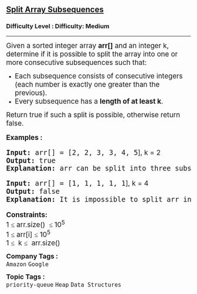 <h2><a href="https://www.geeksforgeeks.org/problems/split-array-subsequences/1">Split Array Subsequences</a></h2><h3>Difficulty Level : Difficulty: Medium</h3><hr><div class="problems_problem_content__Xm_eO"><p class="MsoNormal"><span style="font-size: 14pt;">Given a sorted integer array <strong>arr[]</strong> and an integer k, determine if it is possible to split the array into one or more consecutive subsequences such that:</span></p>
<ul style="margin-top: 0in;" type="1">
<li class="MsoNormal" style="mso-list: l0 level1 lfo1; tab-stops: list .5in;"><span style="font-size: 14pt;">Each subsequence consists of consecutive integers (each number is exactly one greater than the previous).</span></li>
<li class="MsoNormal" style="mso-list: l0 level1 lfo1; tab-stops: list .5in;"><span style="font-size: 14pt;">Every subsequence has a <strong>length of at least k</strong>.</span></li>
</ul>
<p class="MsoNormal"><span style="font-size: 14pt;">Return true if such a split is possible, otherwise return false.</span></p>
<p style="font-size: medium; font-family: -apple-system, BlinkMacSystemFont, 'Segoe UI', Roboto, Oxygen, Ubuntu, Cantarell, 'Open Sans', 'Helvetica Neue', sans-serif; white-space: normal;"><span style="font-size: 14pt;"><strong>Examples :</strong></span></p>
<pre style="font-size: 14pt;"><span style="font-size: 14pt;"><strong>Input: </strong>arr[] = [2, 2, 3, 3, 4, 5<span style="font-family: -apple-system, BlinkMacSystemFont, 'Segoe UI', Roboto, Oxygen, Ubuntu, Cantarell, 'Open Sans', 'Helvetica Neue', sans-serif;">], k = 2</span><br><strong>Output:</strong> true
<strong>Explanation: </strong>arr can be split into three subsequence of length k - [2, 3], [2, 3], [4, 5].</span></pre>
<pre style="font-size: 14pt;"><span style="font-size: 14pt;"><strong>Input: </strong>arr[] = [1, 1, 1, 1, 1<span style="font-family: -apple-system, BlinkMacSystemFont, 'Segoe UI', Roboto, Oxygen, Ubuntu, Cantarell, 'Open Sans', 'Helvetica Neue', sans-serif;">], k = 4</span><br><strong>Output:</strong> false
<strong>Explanation: </strong>It is impossible to split arr into consecutive increasing subsequences of length 4 or more<span style="font-family: -apple-system, BlinkMacSystemFont, 'Segoe UI', Roboto, Oxygen, Ubuntu, Cantarell, 'Open Sans', 'Helvetica Neue', sans-serif;">.<br></span></span></pre>
<p><span style="font-family: -apple-system, BlinkMacSystemFont, 'Segoe UI', Roboto, Oxygen, Ubuntu, Cantarell, 'Open Sans', 'Helvetica Neue', sans-serif; font-size: 14pt;"><strong>Constraints:</strong><br>1&nbsp;<span style="color: rgb(30, 34, 41); font-family: Nunito; background-color: rgb(255, 255, 255); --darkreader-inline-color: var(--darkreader-text-1e2229, #c7c4be); --darkreader-inline-bgcolor: var(--darkreader-background-ffffff, #17191a);" data-darkreader-inline-color="" data-darkreader-inline-bgcolor="">≤</span>&nbsp;arr.size()&nbsp;&nbsp;<span style="color: rgb(30, 34, 41); font-family: Nunito; background-color: rgb(255, 255, 255); --darkreader-inline-color: var(--darkreader-text-1e2229, #c7c4be); --darkreader-inline-bgcolor: var(--darkreader-background-ffffff, #17191a);" data-darkreader-inline-color="" data-darkreader-inline-bgcolor="">≤&nbsp;</span>10<sup>5</sup><br>1&nbsp;<span style="color: rgb(30, 34, 41); font-family: Nunito; background-color: rgb(255, 255, 255); --darkreader-inline-color: var(--darkreader-text-1e2229, #c7c4be); --darkreader-inline-bgcolor: var(--darkreader-background-ffffff, #17191a);" data-darkreader-inline-color="" data-darkreader-inline-bgcolor="">≤</span>&nbsp;arr[i]&nbsp;<span style="color: rgb(30, 34, 41); font-family: Nunito; background-color: rgb(255, 255, 255); --darkreader-inline-color: var(--darkreader-text-1e2229, #c7c4be); --darkreader-inline-bgcolor: var(--darkreader-background-ffffff, #17191a);" data-darkreader-inline-color="" data-darkreader-inline-bgcolor="">≤</span>&nbsp;10<sup>5</sup><sup><br></sup>1&nbsp;<span style="color: rgb(30, 34, 41); font-family: Nunito; background-color: rgb(255, 255, 255); --darkreader-inline-color: var(--darkreader-text-1e2229, #c7c4be); --darkreader-inline-bgcolor: var(--darkreader-background-ffffff, #17191a);" data-darkreader-inline-color="" data-darkreader-inline-bgcolor="">≤&nbsp;</span>&nbsp;k&nbsp;<span style="color: rgb(30, 34, 41); font-family: Nunito; background-color: rgb(255, 255, 255); --darkreader-inline-color: var(--darkreader-text-1e2229, #c7c4be); --darkreader-inline-bgcolor: var(--darkreader-background-ffffff, #17191a);" data-darkreader-inline-color="" data-darkreader-inline-bgcolor="">≤</span>&nbsp;&nbsp;arr.size()&nbsp;</span></p></div><p><span style=font-size:18px><strong>Company Tags : </strong><br><code>Amazon</code>&nbsp;<code>Google</code>&nbsp;<br><p><span style=font-size:18px><strong>Topic Tags : </strong><br><code>priority-queue</code>&nbsp;<code>Heap</code>&nbsp;<code>Data Structures</code>&nbsp;